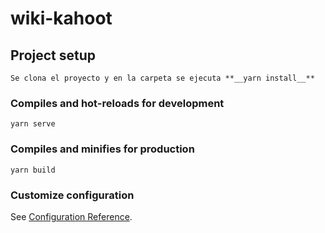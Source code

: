 # wiki-kahoot

## Project setup

```
Se clona el proyecto y en la carpeta se ejecuta **__yarn install__**
```

### Compiles and hot-reloads for development

```
yarn serve
```

### Compiles and minifies for production

```
yarn build
```

### Customize configuration

See [Configuration Reference](https://cli.vuejs.org/config/).
